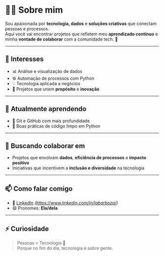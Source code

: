 # 👩‍💻 Sobre mim

Sou apaixonada por **tecnologia, dados** e **soluções criativas** que conectam pessoas e processos.  
Aqui você vai encontrar projetos que refletem meu **aprendizado contínuo** e minha **vontade de colaborar** com a comunidade tech. 🚀

---

## 👀 Interesses

- 📊 Análise e visualização de dados  
- ⚙️ Automação de processos com Python  
- 💡 Tecnologia aplicada a negócios  
- 💫 Projetos que unem **propósito** e **inovação**  

---

## 🌱 Atualmente aprendendo

- 🔧 Git e GitHub com mais profundidade  
- 🧼 Boas práticas de código limpo em Python  

---

## 💞️ Buscando colaborar em

- Projetos que envolvam **dados**, **eficiência de processos** e **impacto positivo**  
- Iniciativas que incentivem a **inclusão e diversidade** na tecnologia  

---

## 📫 Como falar comigo

- 💼 [LinkedIn](#) *(https://www.linkedin.com/in/labarboza/)*  
- 😄 Pronomes: **Ela/dela**  

---

## ⚡ Curiosidade

> Pessoas > Tecnologia 💙  
Porque no fim do dia, tecnologia é sobre gente.
